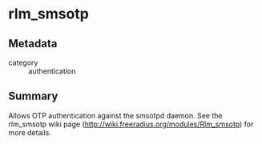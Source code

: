 # rlm_smsotp
## Metadata
<dl>
  <dt>category</dt><dd>authentication</dd>
</dl>

## Summary
Allows OTP authentication against the smsotpd daemon.  See the rlm_smsotp wiki page
(http://wiki.freeradius.org/modules/Rlm_smsotp) for more details.

